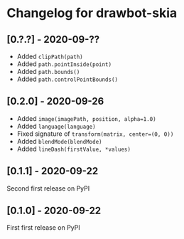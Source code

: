 # Changelog for drawbot-skia

## [0.?.?] - 2020-09-??

- Added `clipPath(path)`
- Added `path.pointInside(point)`
- Added `path.bounds()`
- Added `path.controlPointBounds()`

## [0.2.0] - 2020-09-26

- Added `image(imagePath, position, alpha=1.0)`
- Added `language(language)`
- Fixed signature of `transform(matrix, center=(0, 0))`
- Added `blendMode(blendMode)`
- Added `lineDash(firstValue, *values)`

## [0.1.1] - 2020-09-22

Second first release on PyPI

## [0.1.0] - 2020-09-22

First first release on PyPI

